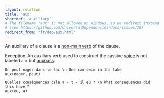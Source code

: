 ```yaml
---
layout: relation
title: 'aux'
shortdef: 'auxiliary'
# The filename "aux" is not allowed on Windows, so we redirect instead
# (see https://github.com/UniversalDependencies/docs/issues/20)
redirect_from: "fr/dep/aux.html"
---
```


An auxiliary of a clause is a [non-main verb](sv-pos/AUX) of the
clause.

Exception: An auxiliary verb used to construct the passive
[voice](sv-feat/Voice) is not labeled `aux` but [auxpass]().

~~~ sdparse
On peut nager dans le lac \n One can swim in the lake
aux(nager, peut)
~~~

~~~ sdparse
Quelles conséquences cela a - t - il eu ? \n What consequences did this have ?
aux(eu, a)
~~~
